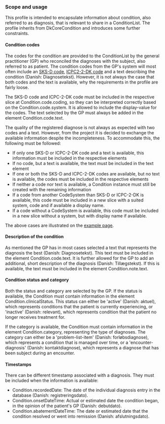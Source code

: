 ### Scope and usage 

This profile is intended to encapsulate information about condition, also referred to as diagnosis, that is relevant to share in a ConditionList. The profile inherits from DkCoreCondition and introduces some further constraints. 

#### Condition codes 
The codes for the condition are provided to the ConditionList by the general practitioner (GP) who reconciled the diagnoses with the subject, also referred to as patient. The condition codes from the GP's system will most often include an [SKS-D code](https://medinfo.dk/sks/brows.php?s_nod=6314), [ICPC2-2-DK code](https://kiap.dk/kiap/praksis/services/koder/icpc/icpc2.php) and a text describing the condition (Danish: Diagnosetekst). However, it is not always the case that both codes and the text is available, why the requirements in the profile are fairly loose. 

The SKS-D code and ICPC-2-DK code must be included in the respective slice at Condition.code.coding, so they can be interpreted correctly based on the Condition.code.system. It is allowed to include the display-value for the codes. The text selected by the GP must always be added in the element Condition.code.text.

The quality of the registered diagnose is not always as expected with two codes and a text. However, from the project it is decided to exchange the available information despite the incompleteness. To accommodate this, the following must be followed: 
* If only one SKS-D or ICPC-2-DK code and a text is available, this information must be included in the respective elements 
* If no code, but a text is available, the text must be included in the text element 
* If one or both the SKS-D and ICPC-2-DK codes are available, but no text is available, the codes must be included in the respective elements
* If neither a code nor text is available, a Condition instance must still be created with the remaining information
* If a code from another CodeSystem than SKS-D or ICPC-2-DK is available, this code must be included in a new slice with a suited system, code and if available a display name.
* If a code without a CodeSystem is available, this code must be included in a new slice without a system, but with display name if available.

The above cases are illustrated on the [example page](examples.html).

#### Description of the condition
As mentioned the GP has in most cases selected a text that represents the diagnosis the best (Danish: Diagnosetekst). This text must be included in the element Condition.code.text. It is further allowed for the GP to add an additional, short description of the diagnosis (Danish: Tillægstekst). If this is available, the text must be included in the element Condition.note.text. 

#### Condition status and category 
Both the status and category are selected by the GP. If the status is available, the Condition must contain information in the element Condition.clinicalStatus. This status can either be 'active' (Danish: aktuel), which represents conditions that the patient is currently experiencing, or 'inactive' (Danish: relevant), which represents condition that the patient no longer receives treatment for. 

If the category is available, the Condition must contain information in the element Condition.category, representing the type of diagnoses. The category can either be a 'problem-list-item' (Danish: forløbsdiagnose), which represents a condition that is managed over time, or a 'encounter-diagnosis' (Danish: kontaktdiagnose), which represents a diagnose that has been subject during an encounter. 

#### Timestamps
There can be different timestamp associated with a diagnosis. They must be included when the information is available:
* Condition.recordedDate: The date of the individual diagnosis entry in the database (Danish: registreringsdato).
* Condition.onsetDateTime: Actual or estimated date the condition began, in the opinion of the patient's GP (Danish: debutdato).
* Condition.abatementDateTime: The date or estimated date that the condition resolved or went into remission (Danish: afslutningsdato). 
